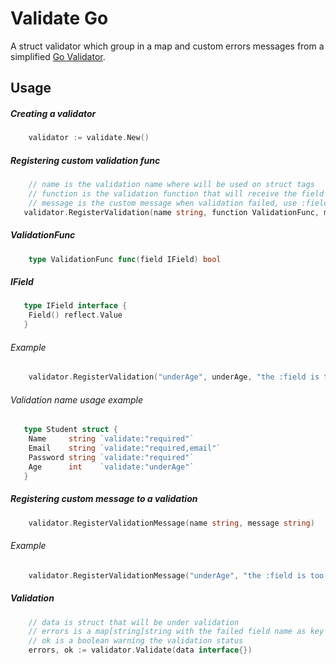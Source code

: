 # Validate Go

A struct validator which group in a map and custom errors messages from a simplified [Go Validator](https://github.com/go-playground/validator).

## Usage

##### Creating a validator

```go
    validator := validate.New()
```
##### Registering custom validation func

```go
    // name is the validation name where will be used on struct tags
    // function is the validation function that will receive the field value to be validate
    // message is the custom message when validation failed, use :field in the message and will be replaced by failed field name
   validator.RegisterValidation(name string, function ValidationFunc, message string)
```

##### ValidationFunc

```go
    type ValidationFunc func(field IField) bool
```

##### IField

```go
   type IField interface {
   	Field() reflect.Value
   }
```
###### Example

```go
   	validator.RegisterValidation("underAge", underAge, "the :field is too low")
```

###### Validation name usage example

```go
   type Student struct {
   	Name     string `validate:"required"`
   	Email    string `validate:"required,email"`
   	Password string `validate:"required"`
   	Age      int    `validate:"underAge"`
   }
```

##### Registering custom message to a validation

```go
    validator.RegisterValidationMessage(name string, message string)
```
###### Example

```go
	validator.RegisterValidationMessage("underAge", "the :field is too low")
```

##### Validation

```go
    // data is struct that will be under validation
    // errors is a map[string]string with the failed field name as key and error message as value
    // ok is a boolean warning the validation status
    errors, ok := validator.Validate(data interface{})
```
